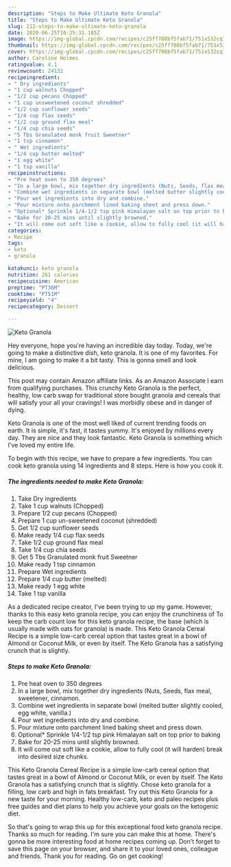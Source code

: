 ```yaml
---
description: "Steps to Make Ultimate Keto Granola"
title: "Steps to Make Ultimate Keto Granola"
slug: 212-steps-to-make-ultimate-keto-granola
date: 2020-06-25T10:25:31.185Z
image: https://img-global.cpcdn.com/recipes/c25ff708bf5fab71/751x532cq70/keto-granola-recipe-main-photo.jpg
thumbnail: https://img-global.cpcdn.com/recipes/c25ff708bf5fab71/751x532cq70/keto-granola-recipe-main-photo.jpg
cover: https://img-global.cpcdn.com/recipes/c25ff708bf5fab71/751x532cq70/keto-granola-recipe-main-photo.jpg
author: Caroline Holmes
ratingvalue: 4.1
reviewcount: 24132
recipeingredient:
- " Dry ingredients"
- "1 cup walnuts Chopped"
- "1/2 cup pecans Chopped"
- "1 cup unsweetened coconut shredded"
- "1/2 cup sunflower seeds"
- "1/4 cup flax seeds"
- "1/2 cup ground flax meal"
- "1/4 cup chia seeds"
- "5 Tbs Granulated monk fruit Sweetner"
- "1 tsp cinnamon"
- " Wet ingredients"
- "1/4 cup butter melted"
- "1 egg white"
- "1 tsp vanilla"
recipeinstructions:
- "Pre heat oven to 350 degrees"
- "In a large bowl, mix together dry ingredients (Nuts, Seeds, flax meal, sweetener, cinnamon."
- "Combine wet ingredients in separate bowl (melted butter slightly cooled, egg white, vanilla.)"
- "Pour wet ingredients into dry and combine."
- "Pour mixture onto parchment lined baking sheet and press down."
- "Optional* Sprinkle 1/4-1/2 tsp pink Himalayan salt on top prior to baking"
- "Bake for 20-25 mins until slightly browned."
- "It will come out soft like a cookie, allow to fully cool (it will harden) break into desired size chunks."
categories:
- Recipe
tags:
- keto
- granola

katakunci: keto granola 
nutrition: 261 calories
recipecuisine: American
preptime: "PT36M"
cooktime: "PT51M"
recipeyield: "4"
recipecategory: Dessert

---
```



![Keto Granola](https://img-global.cpcdn.com/recipes/c25ff708bf5fab71/751x532cq70/keto-granola-recipe-main-photo.jpg)

Hey everyone, hope you're having an incredible day today. Today, we're going to make a distinctive dish, keto granola. It is one of my favorites. For mine, I am going to make it a bit tasty. This is gonna smell and look delicious.

This post may contain Amazon affiliate links. As an Amazon Associate I earn from qualifying purchases. This crunchy Keto Granola is the perfect, healthy, low carb swap for traditional store bought granola and cereals that will satisfy your all your cravings! I was morbidly obese and in danger of dying.

Keto Granola is one of the most well liked of current trending foods on earth. It is simple, it's fast, it tastes yummy. It's enjoyed by millions every day. They are nice and they look fantastic. Keto Granola is something which I've loved my entire life.


To begin with this recipe, we have to prepare a few ingredients. You can cook keto granola using 14 ingredients and 8 steps. Here is how you cook it.

<!--inarticleads1-->

##### The ingredients needed to make Keto Granola:

1. Take  Dry ingredients
1. Take 1 cup walnuts (Chopped)
1. Prepare 1/2 cup pecans (Chopped)
1. Prepare 1 cup un-sweetened coconut (shredded)
1. Get 1/2 cup sunflower seeds
1. Make ready 1/4 cup flax seeds
1. Take 1/2 cup ground flax meal
1. Take 1/4 cup chia seeds
1. Get 5 Tbs Granulated monk fruit Sweetner
1. Make ready 1 tsp cinnamon
1. Prepare  Wet ingredients
1. Prepare 1/4 cup butter (melted)
1. Make ready 1 egg white
1. Take 1 tsp vanilla


As a dedicated recipe creator, I&#39;ve been trying to up my game. However, thanks to this easy keto granola recipe, you can enjoy the crunchiness of To keep the carb count low for this keto granola recipe, the base (which is usually made with oats for granola) is made. This Keto Granola Cereal Recipe is a simple low-carb cereal option that tastes great in a bowl of Almond or Coconut Milk, or even by itself. The Keto Granola has a satisfying crunch that is slightly. 

<!--inarticleads2-->

##### Steps to make Keto Granola:

1. Pre heat oven to 350 degrees
1. In a large bowl, mix together dry ingredients (Nuts, Seeds, flax meal, sweetener, cinnamon.
1. Combine wet ingredients in separate bowl (melted butter slightly cooled, egg white, vanilla.)
1. Pour wet ingredients into dry and combine.
1. Pour mixture onto parchment lined baking sheet and press down.
1. Optional* Sprinkle 1/4-1/2 tsp pink Himalayan salt on top prior to baking
1. Bake for 20-25 mins until slightly browned.
1. It will come out soft like a cookie, allow to fully cool (it will harden) break into desired size chunks.


This Keto Granola Cereal Recipe is a simple low-carb cereal option that tastes great in a bowl of Almond or Coconut Milk, or even by itself. The Keto Granola has a satisfying crunch that is slightly. Chose keto granola for a filling, low carb and high in fats breakfast. Try out this Keto Granola for a new taste for your morning. Healthy low-carb, keto and paleo recipes plus free guides and diet plans to help you achieve your goals on the ketogenic diet. 

So that's going to wrap this up for this exceptional food keto granola recipe. Thanks so much for reading. I'm sure you can make this at home. There's gonna be more interesting food at home recipes coming up. Don't forget to save this page on your browser, and share it to your loved ones, colleague and friends. Thank you for reading. Go on get cooking!
